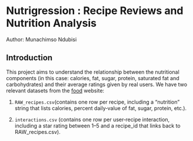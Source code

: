 # Nutrigression : Recipe Reviews and Nutrition Analysis
Author: Munachimso Ndubisi

## Introduction
This project aims to understand the relationship between the nutritional components (in this case: calories, fat, sugar, protein, saturated fat and carbohydrates) and their average ratings given by real users. We have two relevant datasets from the [food](https://www.food.com/) website:

1. `RAW_recipes.csv`(contains one row per recipe, including a “nutrition” string that lists calories, percent daily‐value of fat, sugar, protein, etc.).

2. `interactions.csv` (contains one row per user‐recipe interaction, including a star rating between 1–5 and a recipe_id that links back to RAW_recipes.csv).







